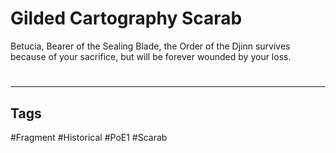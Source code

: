 # Gilded Cartography Scarab
Betucia, Bearer of the Sealing Blade, the Order of the Djinn survives because of your sacrifice, but will be forever wounded by your loss.

#
---
## Tags
#Fragment
#Historical 
#PoE1 
#Scarab 
